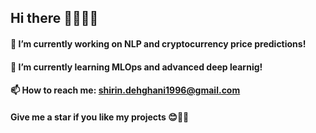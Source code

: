 ## Hi there 👋🏻👩🏻


#### 🔭 I’m currently working on NLP and cryptocurrency price predictions!
#### 🌱 I’m currently learning MLOps and advanced deep learnig!
#### 📫 How to reach me: shirin.dehghani1996@gmail.com
#### Give me a star if you like my projects 😊🌸🌱
